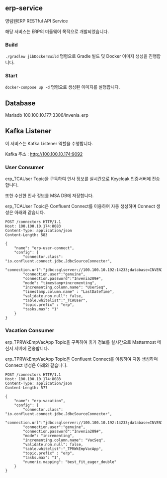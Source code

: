 ## erp-service
영림원ERP RESTful API Service

해당 서비스는 ERP의 미들웨어 목적으로 개발되었습니다.

### Build
`./gradlew jibDockerBuild` 명령으로 Gradle 빌드 및 Docker 이미지 생성을 진행합니다.
### Start
`docker-compose up -d` 명령으로 생성된 이미지를 실행합니다.

## Database
Mariadb 100.100.10.177:3306/invenia_erp

## Kafka Listener
이 서비스는 Kafka Listener 역할을 수행합니다.

Kafka 주소 : http://100.100.10.174:9092

### User Consumer
erp_TCAUser Topic을 구독하여 인사 정보를 실시간으로 Keycloak 인증서버에 전송합니다.

또한 수신한 인사 정보를 MSA DB에 저장합니다.

erp_TCAUser Topic은 Confluent Connect를 이용하여 자동 생성하며 Connect 생성은 아래와 같습니다.

```http
POST /connectors HTTP/1.1
Host: 100.100.10.174:8083
Content-Type: application/json
Content-Length: 583

{
    "name": "erp-user-connect",
    "config": {
        "connector.class": "io.confluent.connect.jdbc.JdbcSourceConnector",
        "connection.url":"jdbc:sqlserver://100.100.10.192:14233;database=INVENIA",
        "connection.user":"genuine",
        "connection.password":"Invenia209#",
        "mode": "timestamp+incrementing",
        "incrementing.column.name": "UserSeq",
        "timestamp.column.name" : "LastDateTime",
        "validate.non.null": false,
        "table.whitelist":"_TCAUser",
        "topic.prefix" : "erp",
        "tasks.max": "1"
    }
}
```

### Vacation Consumer
erp_TPRWkEmpVacApp Topic을 구독하여 휴가 정보를 실시간으로 Mattermost 메신저 서버에 전송합니다.

erp_TPRWkEmpVacApp Topic은 Confluent Connect를 이용하여 자동 생성하며 Connect 생성은 아래와 같습니다.

```http
POST /connectors HTTP/1.1
Host: 100.100.10.174:8083
Content-Type: application/json
Content-Length: 577

{
    "name": "erp-vacation",
    "config": {
        "connector.class": "io.confluent.connect.jdbc.JdbcSourceConnector",
        "connection.url":"jdbc:sqlserver://100.100.10.192:14233;database=INVENIA",
        "connection.user":"genuine",
        "connection.password":"Invenia209#",
        "mode": "incrementing",
        "incrementing.column.name": "VacSeq",
        "validate.non.null": false,
        "table.whitelist":"_TPRWkEmpVacApp",
        "topic.prefix" : "erp",
        "tasks.max": "1",
        "numeric.mapping": "best_fit_eager_double"
    }
}
```

